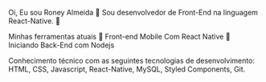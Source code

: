 Oi, Eu sou Roney Almeida 👋 
Sou desenvolvedor de Front-End na linguagem React-Native. 🚀

Minhas ferramentas atuais
📲 Front-end Mobile Com React Native
📡 Iniciando Back-End com Nodejs

Conhecimento técnico com as seguintes tecnologias de desenvolvimento: HTML, CSS, Javascript, React-Native, MySQL, Styled Components, Git.
